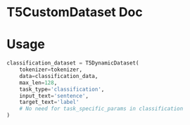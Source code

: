# T5CustomDataset Doc





# Usage

``` python
classification_dataset = T5DynamicDataset(
    tokenizer=tokenizer,
    data=classification_data,
    max_len=128,
    task_type='classification',
    input_text='sentence',
    target_text='label'
    # No need for task_specific_params in classification
)

```
